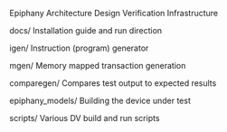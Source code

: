 Epiphany Architecture Design Verification Infrastructure

docs/			Installation guide and run direction

igen/	    	   	Instruction (program) generator

mgen/	    		Memory mapped transaction generation

comparegen/		Compares test output to expected results

epiphany_models/	Building the device under test

scripts/		Various DV build and run scripts



  	 	     	